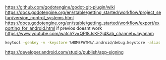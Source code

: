 https://github.com/godotengine/godot-git-plugin/wiki
https://docs.godotengine.org/en/stable/getting_started/workflow/project_setup/version_control_systems.html
https://docs.godotengine.org/en/stable/getting_started/workflow/export/exporting_for_android.html
if previos doesnt work
https://www.youtube.com/watch?v=QPI8JsKF2j4&ab_channel=Jayanam
```bash
keytool -genkey -v -keystore %HOMEPATH%/.android/debug.keystore -alias androiddebugkey -storepass android -keypass android -keyalg RSA -keysize 2048 -validity 10000 -dname "CN=Android Debug,O=Android,C=US"
```
https://developer.android.com/studio/publish/app-signing
